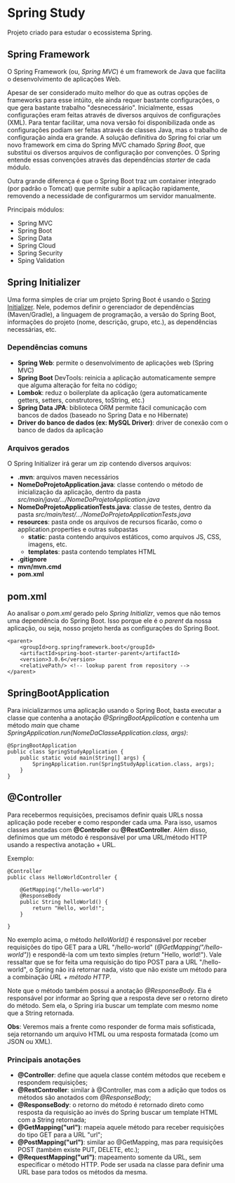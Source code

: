 # Spring Study

Projeto criado para estudar o ecossistema Spring.

## Spring Framework

O Spring Framework (ou, *Spring MVC*) é um framework de Java que facilita o desenvolvimento de aplicações Web.

Apesar de ser considerado muito melhor do que as outras opções de frameworks para esse intúito, ele ainda requer 
bastante configurações, o que gera bastante trabalho "desnecessário". Inicialmente, essas configurações eram feitas 
através de diversos arquivos de configurações (XML). Para tentar facilitar, uma nova versão foi disponibilizada onde
as configurações podiam ser feitas através de classes Java, mas o trabalho de configuração ainda era grande. A solução 
definitiva do Spring foi criar um novo framework em cima do Spring MVC chamado *Spring Boot*, que substitui os 
diversos arquivos de configuração por convenções. O Spring entende essas convenções através das dependências *starter* 
de cada módulo.

Outra grande diferença é que o Spring Boot traz um container integrado (por padrão o Tomcat) que permite subir a aplicação rapidamente, 
removendo a necessidade de configurarmos um servidor manualmente.

Principais módulos:

* Spring MVC
* Spring Boot
* Spring Data
* Spring Cloud
* Spring Security
* Sping Validation

## Spring Initializer

Uma forma simples de criar um projeto Spring Boot é usando o [Spring Initializer](https://start.spring.io/). Nele, 
podemos definir o gerenciador de dependências (Maven/Gradle), a linguagem de programação, a versão do Spring Boot, 
informações do projeto (nome, descrição, grupo, etc.), as dependências necessárias, etc.

### Dependências comuns

* **Spring Web**: permite o desenvolvimento de aplicações web (Spring MVC)
* **Spring Boot** DevTools: reinicia a aplicação automaticamente sempre que alguma alteração for feita no código;
* **Lombok**: reduz o boilerplate da aplicação (gera automaticamente getters, setters, construtores, toString, etc.)
* **Spring Data JPA**: biblioteca ORM permite fácil comunicação com bancos de dados (baseado no Spring Data e no Hibernate)
* **Driver do banco de dados (ex: MySQL Driver)**: driver de conexão com o banco de dados da aplicação

### Arquivos gerados

O Spring Initializer irá gerar um zip contendo diversos arquivos:

* **.mvn**: arquivos maven necessários
* **NomeDoProjetoApplication.java**: classe contendo o método de inicialização da aplicação, dentro da pasta _src/main/java/.../NomeDoProjetoApplication.java_
* **NomeDoProjetoApplicationTests.java**: classe de testes, dentro da pasta _src/main/test/.../NomeDoProjetoApplicationTests.java_
* **resources**: pasta onde os arquivos de recursos ficarão, como o application.properties e outras subpastas
  * **static**: pasta contendo arquivos estáticos, como arquivos JS, CSS, imagens, etc.
  * **templates**: pasta contendo templates HTML
* **.gitignore**
* **mvn/mvn.cmd**
* **pom.xml**

## pom.xml

Ao analisar o *pom.xml* gerado pelo *Spring Initializr*, vemos que não temos uma dependência do Spring Boot. Isso porque
ele é o *parent* da nossa aplicação, ou seja, nosso projeto herda as configurações do Spring Boot.

    <parent>
        <groupId>org.springframework.boot</groupId>
        <artifactId>spring-boot-starter-parent</artifactId>
        <version>3.0.6</version>
        <relativePath/> <!-- lookup parent from repository -->
	</parent>

## SpringBootApplication

Para inicializarmos uma aplicação usando o Spring Boot, basta executar a classe que contenha a anotação 
_@SpringBootApplication_ e contenha um método _main_ que chame 
_SpringApplication.run(NomeDaClasseApplication.class, args)_:
    
    @SpringBootApplication
    public class SpringStudyApplication {    
        public static void main(String[] args) {
            SpringApplication.run(SpringStudyApplication.class, args);
        }    
    }

## @Controller

Para recebermos requisições, precisamos definir quais URLs nossa aplicação pode receber e como responder cada uma. Para 
isso, usamos classes anotadas com **@Controller** ou **@RestController**. Além disso, definimos que um método é 
responsável por uma URL/método HTTP usando a respectiva anotação + URL.

Exemplo:

    @Controller
    public class HelloWorldController {
    
        @GetMapping("/hello-world")
        @ResponseBody
        public String helloWorld() {
            return "Hello, world!";
        }
    
    }

No exemplo acima, o método _helloWorld()_ é responsável por receber requisições do tipo GET para a URL "/hello-world" 
(_@GetMapping("/hello-world")_) e respondê-la com um texto simples (return "Hello, world!"). Vale ressaltar que se for 
feita uma requisição do tipo POST para a URL "/hello-world", o Spring não irá retornar nada, visto que não existe um
método para a combinação _URL + método HTTP_.

Note que o método também possui a anotação _@ResponseBody_. Ela é responsável por informar ao Spring que a resposta 
deve ser o retorno direto do método. Sem ela, o Spring iria buscar um template com mesmo nome que a String retornada.

**Obs**: Veremos mais a frente como responder de forma mais sofisticada, seja retornando um arquivo HTML ou uma resposta 
formatada (como um JSON ou XML).

### Principais anotações

* **@Controller**: define que aquela classe contém métodos que recebem e respondem requisições;
* **@RestController**: similar à @Controller, mas com a adição que todos os métodos são anotados com _@ResponseBody_;
* **@ResponseBody**: o retorno do método é retornado direto como resposta da requisição ao invés do Spring buscar um template
HTML com a String retornada;
* **@GetMapping("url")**: mapeia aquele método para receber requisições do tipo GET para a URL "url";
* **@PostMapping("url")**: similar ao @GetMapping, mas para requisições POST (também existe PUT, DELETE, etc.);
* **@RequestMapping("url")**: mapeamento somente da URL, sem especificar o método HTTP. Pode ser usada na classe para 
definir uma URL base para todos os métodos da mesma.
